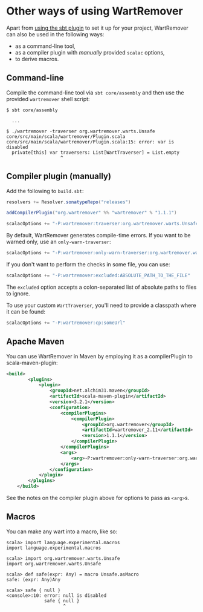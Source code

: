 # Other ways of using WartRemover

Apart from [using the sbt plugin](/README.md) to set it up for your project, WartRemover can also be used in the following ways:

* as a command-line tool,
* as a compiler plugin with *manually* provided `scalac` options,
* to derive macros.

## Command-line

Compile the command-line tool via `sbt core/assembly` and then use the provided `wartremover` shell script:

    $ sbt core/assembly
    
      ...
    
    $ ./wartremover -traverser org.wartremover.warts.Unsafe core/src/main/scala/wartremover/Plugin.scala
    core/src/main/scala/wartremover/Plugin.scala:15: error: var is disabled
      private[this] var traversers: List[WartTraverser] = List.empty
                        ^

## Compiler plugin (manually)

Add the following to `build.sbt`:

```scala
resolvers += Resolver.sonatypeRepo("releases")

addCompilerPlugin("org.wartremover" %% "wartremover" % "1.1.1")

scalacOptions += "-P:wartremover:traverser:org.wartremover.warts.Unsafe"
```

By default, WartRemover generates compile-time errors. If you want to be warned only, use an `only-warn-traverser`:

```scala
scalacOptions += "-P:wartremover:only-warn-traverser:org.wartremover.warts.Unsafe"
```

If you don't want to perform the checks in some file, you can use:

```scala
scalacOptions += "-P:wartremover:excluded:ABSOLUTE_PATH_TO_THE_FILE"
```

The `excluded` option accepts a colon-separated list of absolute paths to files to ignore.

To use your custom `WartTraverser`, you'll need to provide a classpath where it can be found:

```scala
scalacOptions += "-P:wartremover:cp:someUrl"
```

## Apache Maven

You can use WartRemover in Maven by employing it as a compilerPlugin to scala-maven-plugin:

```xml
<build>
        <plugins>
            <plugin>
                <groupId>net.alchim31.maven</groupId>
                <artifactId>scala-maven-plugin</artifactId>
                <version>3.2.1</version>
                <configuration>
                    <compilerPlugins>
                        <compilerPlugin>
                            <groupId>org.wartremover</groupId>
                            <artifactId>wartremover_2.11</artifactId>
                            <version>1.1.1</version>
                        </compilerPlugin>
                    </compilerPlugins>
                    <args>
                        <arg>-P:wartremover:only-warn-traverser:org.wartremover.warts.Unsafe</arg>
                    </args>
                </configuration>
            </plugin>
        </plugins>
    </build>  
```

See the notes on the compiler plugin above for options to pass as `<arg>`s.

## Macros

You can make any wart into a macro, like so:

    scala> import language.experimental.macros
    import language.experimental.macros

    scala> import org.wartremover.warts.Unsafe
    import org.wartremover.warts.Unsafe

    scala> def safe(expr: Any) = macro Unsafe.asMacro
    safe: (expr: Any)Any

    scala> safe { null }
    <console>:10: error: null is disabled
                  safe { null }
                         ^

